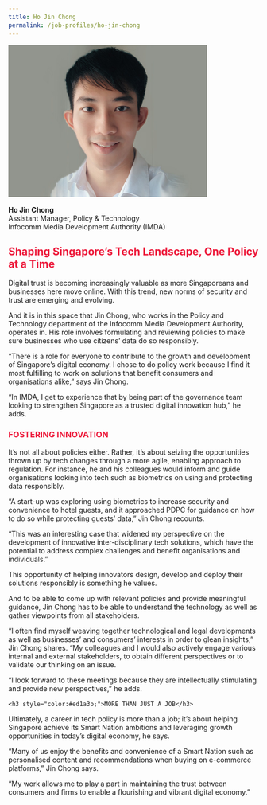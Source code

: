 ```yaml
---
title: Ho Jin Chong
permalink: /job-profiles/ho-jin-chong
---
```

<div class="content">
<p><img src="/images/ho-jin-chong-l.jpg" alt="Ho Jin Chong" style="width:400px;height:306px;" align="left">
<br clear="left"><br>
<strong>	Ho Jin Chong</strong><br>
Assistant Manager, Policy & Technology<br>
	Infocomm Media Development Authority (IMDA)

<h2 style="color:#ed1a3b;">Shaping Singapore’s Tech Landscape, One Policy at a Time</h2>

Digital trust is becoming increasingly valuable as more Singaporeans and businesses here move online. With this trend, new norms of security and trust are emerging and evolving. 

And it is in this space that Jin Chong, who works in the Policy and Technology department of the Infocomm Media Development Authority, operates in. His role involves formulating and reviewing policies to make sure businesses who use citizens’ data do so responsibly. 

“There is a role for everyone to contribute to the growth and development of Singapore’s digital economy. I chose to do policy work because I find it most fulfilling to work on solutions that benefit consumers and organisations alike,” says Jin Chong. 

“In IMDA, I get to experience that by being part of the governance team looking to strengthen Singapore as a trusted digital innovation hub,” he adds.

<h3 style="color:#ed1a3b;">FOSTERING INNOVATION</h3>

It’s not all about policies either. Rather, it’s about seizing the opportunities thrown up by tech changes through a more agile, enabling approach to regulation. For instance, he and his colleagues would inform and guide organisations looking into tech such as biometrics on using and protecting data responsibly. 

 “A start-up was exploring using biometrics to increase security and convenience to hotel guests, and it approached PDPC for guidance on how to do so while protecting guests’ data,” Jin Chong recounts. 

“This was an interesting case that widened my perspective on the development of innovative inter-disciplinary tech solutions, which have the potential to address complex challenges and benefit organisations and individuals.”

This opportunity of helping innovators design, develop and deploy their solutions responsibly is something he values.

And to be able to come up with relevant policies and provide meaningful guidance, Jin Chong has to be able to understand the technology as well as gather viewpoints from all stakeholders.

“I often find myself weaving together technological and legal developments as well as businesses’ and consumers’ interests in order to glean insights,” Jin Chong shares. “My colleagues and I would also actively engage various internal and external stakeholders, to obtain different perspectives or to validate our thinking on an issue. 

“I look forward to these meetings because they are intellectually stimulating and provide new perspectives,” he adds.  

	<h3 style="color:#ed1a3b;">MORE THAN JUST A JOB</h3>

Ultimately, a career in tech policy is more than a job; it’s about helping Singapore achieve its Smart Nation ambitions and leveraging growth opportunities in today’s digital economy, he says.

“Many of us enjoy the benefits and convenience of a Smart Nation such as personalised content and recommendations when buying on e-commerce platforms,” Jin Chong says. 

“My work allows me to play a part in maintaining the trust between consumers and firms to enable a flourishing and vibrant digital economy.”
	</div>